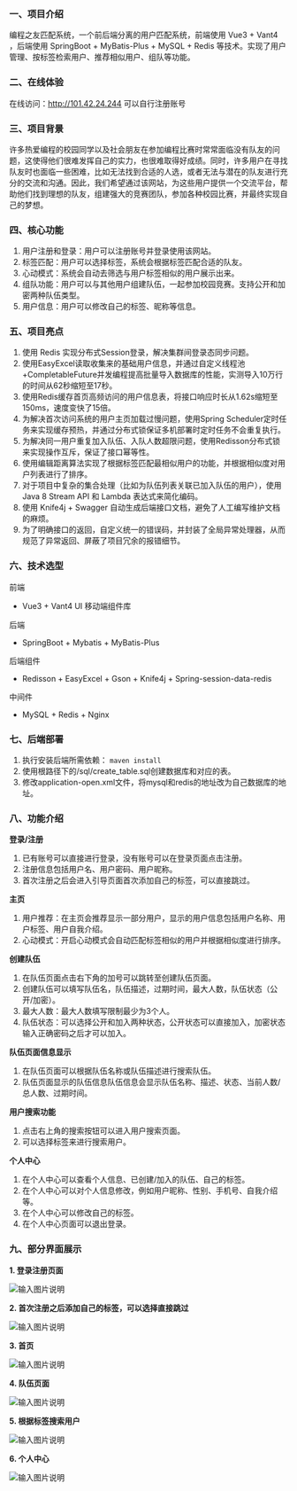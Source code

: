 ### 一、项目介绍
编程之友匹配系统，一个前后端分离的用户匹配系统，前端使用 Vue3 + Vant4 ，后端使用 SpringBoot + MyBatis-Plus + MySQL + Redis 等技术。实现了用户管理、按标签检索用户、推荐相似用户、组队等功能。 
### 二、在线体验
在线访问：http://101.42.24.244
可以自行注册账号
### 三、项目背景
许多热爱编程的校园同学以及社会朋友在参加编程比赛时常常面临没有队友的问题，这使得他们很难发挥自己的实力，也很难取得好成绩。同时，许多用户在寻找队友时也面临一些困难，比如无法找到合适的人选，或者无法与潜在的队友进行充分的交流和沟通。因此，我们希望通过该网站，为这些用户提供一个交流平台，帮助他们找到理想的队友，组建强大的竞赛团队，参加各种校园比赛，并最终实现自己的梦想。
### 四、核心功能

1. 用户注册和登录：用户可以注册账号并登录使用该网站。
2. 标签匹配：用户可以选择标签，系统会根据标签匹配合适的队友。
3. 心动模式：系统会自动去筛选与用户标签相似的用户展示出来。
4. 组队功能：用户可以与其他用户组建队伍，一起参加校园竞赛。支持公开和加密两种队伍类型。
5. 用户信息：用户可以修改自己的标签、昵称等信息。

### 五、项目亮点
1. 使用 Redis 实现分布式Session登录，解决集群间登录态同步问题。
2. 使用EasyExcel读取收集来的基础用户信息，并通过自定义线程池+CompletableFuture并发编程提高批量导入数据库的性能，实测导入10万行的时间从62秒缩短至17秒。 
3. 使用Redis缓存首页高频访问的用户信息表，将接口响应时长从1.62s缩短至150ms，速度变快了15倍。
4. 为解决首次访问系统的用户主页加载过慢问题，使用Spring Scheduler定时任务来实现缓存预热，并通过分布式锁保证多机部署时定时任务不会重复执行。 
5. 为解决同一用户重复加入队伍、入队人数超限问题，使用Redisson分布式锁来实现操作互斥，保证了接口幂等性。
6. 使用编辑距离算法实现了根据标签匹配最相似用户的功能，并根据相似度对用户列表进行了排序。
7. 对于项目中复杂的集合处理（比如为队伍列表关联已加入队伍的用户），使用 Java 8 Stream API 和 Lambda 表达式来简化编码。
8. 使用 Knife4j + Swagger 自动生成后端接口文档，避免了人工编写维护文档的麻烦。
9. 为了明确接口的返回，自定义统一的错误码，并封装了全局异常处理器，从而规范了异常返回、屏蔽了项目冗余的报错细节。
### 六、技术选型
前端
- Vue3 + Vant4 UI 移动端组件库

后端
- SpringBoot + Mybatis + MyBatis-Plus 

后端组件
- Redisson + EasyExcel + Gson + Knife4j + Spring-session-data-redis 

中间件
- MySQL + Redis + Nginx
### 七、后端部署
1. 执行安装后端所需依赖：
`maven install`
2. 使用根路径下的/sql/create_table.sql创建数据库和对应的表。
3. 修改application-open.xml文件，将mysql和redis的地址改为自己数据库的地址。
### 八、功能介绍
 **登录/注册**
1. 已有账号可以直接进行登录，没有账号可以在登录页面点击注册。
2. 注册信息包括用户名、用户密码、用户昵称。 
3. 首次注册之后会进入引导页面首次添加自己的标签，可以直接跳过。

 **主页** 
1. 用户推荐：在主页会推荐显示一部分用户，显示的用户信息包括用户名称、用户标签、用户自我介绍。
2. 心动模式：开启心动模式会自动匹配标签相似的用户并根据相似度进行排序。

 **创建队伍** 
1. 在队伍页面点击右下角的加号可以跳转至创建队伍页面。
2. 创建队伍可以填写队伍名，队伍描述，过期时间，最大人数，队伍状态（公开/加密）。
3. 最大人数：最大人数填写限制最少为3个人。
4. 队伍状态：可以选择公开和加入两种状态，公开状态可以直接加入，加密状态输入正确密码之后才可以加入。

 **队伍页面信息显示** 
1. 在队伍页面可以根据队伍名称或队伍描述进行搜索队伍。
2. 队伍页面显示的队伍信息队伍信息会显示队伍名称、描述、状态、当前人数/总人数、过期时间。

 **用户搜索功能**
1. 点击右上角的搜索按钮可以进入用户搜索页面。
2. 可以选择标签来进行搜索用户。

 **个人中心**
1. 在个人中心可以查看个人信息、已创建/加入的队伍、自己的标签。
2. 在个人中心可以对个人信息修改，例如用户昵称、性别、手机号、自我介绍等。
3. 在个人中心可以修改自己的标签。
4. 在个人中心页面可以退出登录。
### 九、部分界面展示
 **1. 登录注册页面** 

![输入图片说明](image1.png)

 **2. 首次注册之后添加自己的标签，可以选择直接跳过** 

![输入图片说明](image6.png)

 **3. 首页** 

![输入图片说明](image2.png)

 **4. 队伍页面** 

![输入图片说明](image3.png)

 **5. 根据标签搜索用户** 

![输入图片说明](image4.png)

 **6. 个人中心** 

![输入图片说明](image5.png)





